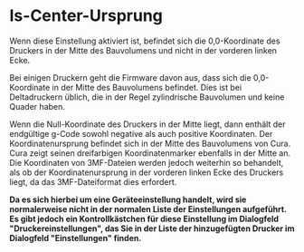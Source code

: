 Is-Center-Ursprung
====
Wenn diese Einstellung aktiviert ist, befindet sich die 0,0-Koordinate des Druckers in der Mitte des Bauvolumens und nicht in der vorderen linken Ecke.

Bei einigen Druckern geht die Firmware davon aus, dass sich die 0,0-Koordinate in der Mitte des Bauvolumens befindet. Dies ist bei Deltadruckern üblich, die in der Regel zylindrische Bauvolumen und keine Quader haben.

Wenn die Null-Koordinate des Druckers in der Mitte liegt, dann enthält der endgültige g-Code sowohl negative als auch positive Koordinaten. Der Koordinatenursprung befindet sich in der Mitte des Bauvolumens von Cura. Cura zeigt seinen dreifarbigen Koordinatenmarker ebenfalls in der Mitte an. Die Koordinaten von 3MF-Dateien werden jedoch weiterhin so behandelt, als ob der Koordinatenursprung in der vorderen linken Ecke des Druckers liegt, da das 3MF-Dateiformat dies erfordert.

**Da es sich hierbei um eine Geräteeinstellung handelt, wird sie normalerweise nicht in der normalen Liste der Einstellungen aufgeführt. Es gibt jedoch ein Kontrollkästchen für diese Einstellung im Dialogfeld "Druckereinstellungen", das Sie in der Liste der hinzugefügten Drucker im Dialogfeld "Einstellungen" finden.**